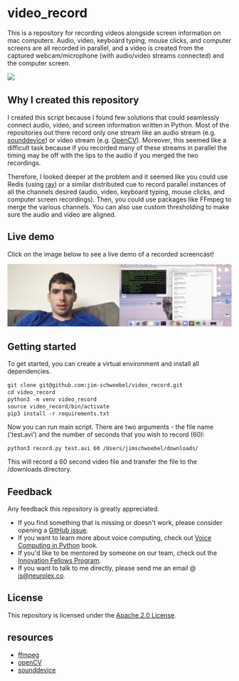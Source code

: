 # video_record
This is a repository for recording videos alongside screen information on mac computers. Audio, video, keyboard typing, mouse clicks, and computer screens are all recorded in parallel, and a video is created from the captured webcam/microphone (with audio/video streams connected) and the computer screen. 

![](https://media.giphy.com/media/3tGUlL7jKLhkupHvQa/giphy.gif)

## Why I created this repository

I created this script because I found few solutions that could seamlessly connect audio, video, and screen information written in Python. Most of the repositories out there record only one stream like an audio stream (e.g. [sounddevice](https://python-sounddevice.readthedocs.io/en/0.3.12/)) or video stream (e.g. [OpenCV](https://opencv-python-tutroals.readthedocs.io/en/latest/py_tutorials/py_tutorials.html)). Moreover, this seemed like a difficult task because if you recorded many of these streams in parallel the timing may be off with the lips to the audio if you merged the two recordings.

Therefore, I looked deeper at the problem and it seemed like you could use Redis (using [ray](https://github.com/ray-project/ray)) or a similar distributed cue to record parallel instances of all the channels desired (audio, video, keyboard typing, mouse clicks, and computer screen recordings). Then, you could use packages like FFmpeg to merge the various channels. You can also use custom thresholding to make sure the audio and video are aligned. 

## Live demo

Click on the image below to see a live demo of a recorded screencast! 

![](https://github.com/jim-schwoebel/video_record/blob/master/screenshot.png)

## Getting started

To get started, you can create a virtual environment and install all dependencies.
```
git clone git@github.com:jim-schwoebel/video_record.git
cd video_record
python3 -m venv video_record
source video_record/bin/activate
pip3 install -r requirements.txt 
```

Now you can run main script. There are two arguments - the file name ('test.avi') and the number of seconds that you wish to record (60):

```
python3 record.py test.avi 60 /Users/jimschwoebel/downloads/
```
This will record a 60 second video file and transfer the file to the /downloads directory.

## Feedback
Any feedback this repository is greatly appreciated. 
* If you find something that is missing or doesn't work, please consider opening a [GitHub issue](https://github.com/jim-schwoebel/video_record/issues).
* If you want to learn more about voice computing, check out [Voice Computing in Python](https://github.com/jim-schwoebel/voicebook) book.
* If you'd like to be mentored by someone on our team, check out the [Innovation Fellows Program](http://neurolex.ai/research).
* If you want to talk to me directly, please send me an email @ js@neurolex.co. 

## License
This repository is licensed under the [Apache 2.0 License](https://www.apache.org/licenses/LICENSE-2.0). 

## resources
* [ffmpeg](https://ffmpeg.org/)
* [openCV](https://opencv-python-tutroals.readthedocs.io/en/latest/py_tutorials/py_tutorials.html)
* [sounddevice](https://python-sounddevice.readthedocs.io/en/0.3.12/)
